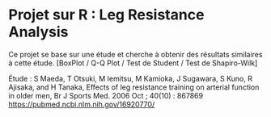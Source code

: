 # Projet sur R : Leg Resistance Analysis

Ce projet se base sur une étude et cherche à obtenir des résultats similaires à cette étude. [BoxPlot / Q-Q Plot / Test de Student / Test de Shapiro-Wilk] 

Étude : S Maeda, T Otsuki, M Iemitsu, M Kamioka, J Sugawara, S Kuno, R Ajisaka, and H Tanaka, Effects of leg resistance training on arterial function in older men, Br J Sports Med. 2006 Oct ; 40(10) : 867869
https://pubmed.ncbi.nlm.nih.gov/16920770/ 
